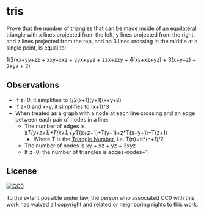 # tris

Prove that the number of triangles that can be made inside of an equilateral triangle with x lines projected from the left, y lines projected from the right, and z lines projected from the top, and no 3 lines crossing in the middle at a single point, is equal to:

1/2(xx+yy+zz + xxy+xxz + yyx+yyz + zzx+zzy + 4(xy+xz+yz) + 3(x+y+z) + 2xyz + 2)

## Observations

 - If z=0, it simplifies to 1/2(x+1)(y+1)(x+y+2)
 - If z=0 and x=y, it simplifies to (x+1)^3
 - When treated as a graph with a node at each line crossing and an edge between each pair of nodes in a line:
   - The number of edges is x*T(y+z+1)+T(x+1)+y*T(x+z+1)+T(y+1)+z*T(x+y+1)+T(z+1)
     - Where T is the [Triangle Number](https://en.wikipedia.org/wiki/Triangle_number), i.e. T(n)=n*(n+1)/2
   - The number of nodes is xy + xz + yz + 3xyz
   - If z=0, the number of triangles is edges-nodes+1

## License

[![CC0](http://i.creativecommons.org/p/zero/1.0/88x31.png)](http://creativecommons.org/publicdomain/zero/1.0/)

To the extent possible under law, the person who associated CC0 with this work has waived all copyright and related or neighboring rights to this work.
